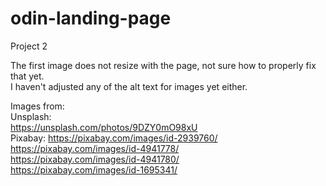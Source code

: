 # odin-landing-page
Project 2

The first image does not resize with the page, not sure how to properly fix that yet.\
I haven't adjusted any of the alt text for images yet either.

Images from:\
Unsplash:\
        https://unsplash.com/photos/9DZY0mO98xU \
Pixabay:
        https://pixabay.com/images/id-2939760/ \
        https://pixabay.com/images/id-4941778/ \
        https://pixabay.com/images/id-4941780/ \
        https://pixabay.com/images/id-1695341/


